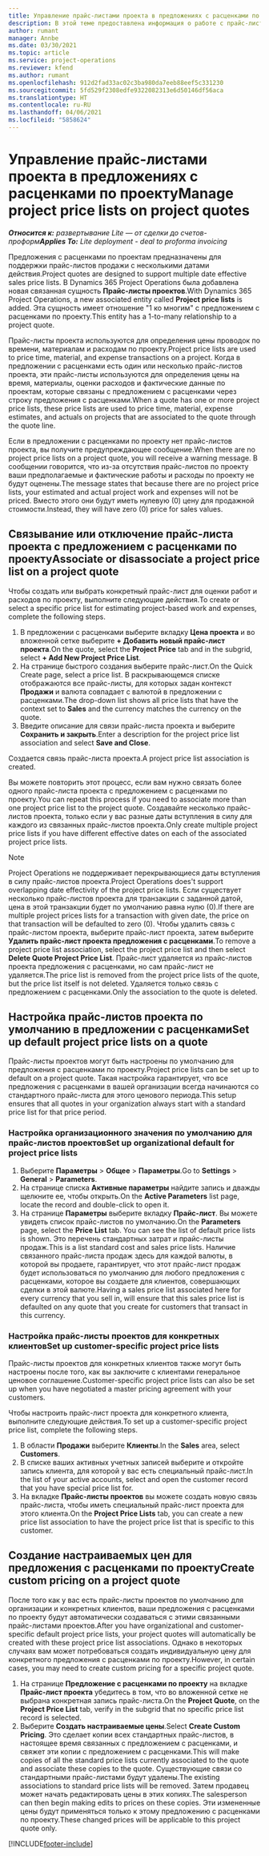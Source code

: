 ```yaml
---
title: Управление прайс-листами проекта в предложениях с расценками по проекту
description: В этой теме предоставлена информация о работе с прайс-листами проекта в предложениях с расценками.
author: rumant
manager: Annbe
ms.date: 03/30/2021
ms.topic: article
ms.service: project-operations
ms.reviewer: kfend
ms.author: rumant
ms.openlocfilehash: 912d2fad33ac02c3ba980da7eeb88eef5c331230
ms.sourcegitcommit: 5fd529f2308edfe9322082313e6d50146df56aca
ms.translationtype: HT
ms.contentlocale: ru-RU
ms.lasthandoff: 04/06/2021
ms.locfileid: "5858624"
---
```

# <a name="manage-project-price-lists-on-project-quotes"></a><span data-ttu-id="a988d-103">Управление прайс-листами проекта в предложениях с расценками по проекту</span><span class="sxs-lookup"><span data-stu-id="a988d-103">Manage project price lists on project quotes</span></span> 

<span data-ttu-id="a988d-104">_**Относится к:** развертывание Lite — от сделки до счетов-проформ_</span><span class="sxs-lookup"><span data-stu-id="a988d-104">_**Applies To:** Lite deployment - deal to proforma invoicing_</span></span>

<span data-ttu-id="a988d-105">Предложения с расценками по проектам предназначены для поддержки прайс-листов продажи с несколькими датами действия.</span><span class="sxs-lookup"><span data-stu-id="a988d-105">Project quotes are designed to support multiple date effective sales price lists.</span></span> <span data-ttu-id="a988d-106">В Dynamics 365 Project Operations была добавлена новая связанная сущность **Прайс-листы проектов**.</span><span class="sxs-lookup"><span data-stu-id="a988d-106">With Dynamics 365 Project Operations, a new associated entity called **Project price lists** is added.</span></span> <span data-ttu-id="a988d-107">Эта сущность имеет отношение "1 ко многим" с предложением с расценками по проекту.</span><span class="sxs-lookup"><span data-stu-id="a988d-107">This entity has a 1-to-many relationship to a project quote.</span></span>

<span data-ttu-id="a988d-108">Прайс-листы проекта используются для определения цены проводок по времени, материалам и расходам по проекту.</span><span class="sxs-lookup"><span data-stu-id="a988d-108">Project price lists are used to price time, material, and expense transactions on a project.</span></span> <span data-ttu-id="a988d-109">Когда в предложении с расценками есть один или несколько прайс-листов проекта, эти прайс-листы используются для определения цены на время, материалы, оценки расходов и фактические данные по проектам, которые связаны с предложением с расценками через строку предложения с расценками.</span><span class="sxs-lookup"><span data-stu-id="a988d-109">When a quote has one or more project price lists, these price lists are used to price time, material, expense estimates, and actuals on projects that are associated to the quote through the quote line.</span></span>

<span data-ttu-id="a988d-110">Если в предложении с расценками по проекту нет прайс-листов проекта, вы получите предупреждающее сообщение.</span><span class="sxs-lookup"><span data-stu-id="a988d-110">When there are no project price lists on a project quote, you will receive a warning message.</span></span> <span data-ttu-id="a988d-111">В сообщении говорится, что из-за отсутствия прайс-листов по проекту ваши предполагаемые и фактические работы и расходы по проекту не будут оценены.</span><span class="sxs-lookup"><span data-stu-id="a988d-111">The message states that because there are no project price lists, your estimated and actual project work and expenses will not be priced.</span></span> <span data-ttu-id="a988d-112">Вместо этого они будут иметь нулевую (0) цену для продажной стоимости.</span><span class="sxs-lookup"><span data-stu-id="a988d-112">Instead, they will have zero (0) price for sales values.</span></span>

## <a name="associate-or-disassociate-a-project-price-list-on-a-project-quote"></a><span data-ttu-id="a988d-113">Связывание или отключение прайс-листа проекта с предложением с расценками по проекту</span><span class="sxs-lookup"><span data-stu-id="a988d-113">Associate or disassociate a project price list on a project quote</span></span>

<span data-ttu-id="a988d-114">Чтобы создать или выбрать конкретный прайс-лист для оценки работ и расходов по проекту, выполните следующие действия.</span><span class="sxs-lookup"><span data-stu-id="a988d-114">To create or select a specific price list for estimating project-based work and expenses, complete the following steps.</span></span>

1. <span data-ttu-id="a988d-115">В предложении с расценками выберите вкладку **Цена проекта** и во вложенной сетке выберите **+ Добавить новый прайс-лист проекта**.</span><span class="sxs-lookup"><span data-stu-id="a988d-115">On the quote, select the **Project Price** tab and in the subgrid, select **+ Add New Project Price List**.</span></span>
2. <span data-ttu-id="a988d-116">На странице быстрого создания выберите прайс-лист.</span><span class="sxs-lookup"><span data-stu-id="a988d-116">On the Quick Create page, select a price list.</span></span> <span data-ttu-id="a988d-117">В раскрывающемся списке отображаются все прайс-листы, для которых задан контекст **Продажи** и валюта совпадает с валютой в предложении с расценками.</span><span class="sxs-lookup"><span data-stu-id="a988d-117">The drop-down list shows all price lists that have the context set to **Sales** and the currency matches the currency on the quote.</span></span>
4. <span data-ttu-id="a988d-118">Введите описание для связи прайс-листа проекта и выберите **Сохранить и закрыть**.</span><span class="sxs-lookup"><span data-stu-id="a988d-118">Enter a description for the project price list association and select **Save and Close**.</span></span>

<span data-ttu-id="a988d-119">Создается связь прайс-листа проекта.</span><span class="sxs-lookup"><span data-stu-id="a988d-119">A project price list association is created.</span></span>

<span data-ttu-id="a988d-120">Вы можете повторить этот процесс, если вам нужно связать более одного прайс-листа проекта с предложением с расценками по проекту.</span><span class="sxs-lookup"><span data-stu-id="a988d-120">You can repeat this process if you need to associate more than one project price list to the project quote.</span></span> <span data-ttu-id="a988d-121">Создавайте несколько прайс-листов проекта, только если у вас разные даты вступления в силу для каждого из связанных прайс-листов проекта.</span><span class="sxs-lookup"><span data-stu-id="a988d-121">Only create multiple project price lists if you have different effective dates on each of the associated project price lists.</span></span>

> [!NOTE]
> <span data-ttu-id="a988d-122">Project Operations не поддерживает перекрывающиеся даты вступления в силу прайс-листов проекта.</span><span class="sxs-lookup"><span data-stu-id="a988d-122">Project Operations does't support overlapping date effectivity of the project price lists.</span></span> <span data-ttu-id="a988d-123">Если существует несколько прайс-листов проекта для транзакции с заданной датой, цена в этой транзакции будет по умолчанию равна нулю (0).</span><span class="sxs-lookup"><span data-stu-id="a988d-123">If there are multiple project prices lists for a transaction with given date, the price on that transaction will be defaulted to zero (0).</span></span>
<span data-ttu-id="a988d-124">Чтобы удалить связь с прайс-листом проекта, выберите прайс-лист проекта, затем выберите **Удалить прайс-лист проекта предложения с расценками**.</span><span class="sxs-lookup"><span data-stu-id="a988d-124">To remove a project price list association, select the project price list and then select **Delete Quote Project Price List**.</span></span> <span data-ttu-id="a988d-125">Прайс-лист удаляется из прайс-листов проекта предложения с расценками, но сам прайс-лист не удаляется.</span><span class="sxs-lookup"><span data-stu-id="a988d-125">The price list is removed from the project price lists of the quote, but the price list itself is not deleted.</span></span> <span data-ttu-id="a988d-126">Удаляется только связь с предложением с расценками.</span><span class="sxs-lookup"><span data-stu-id="a988d-126">Only the association to the quote is deleted.</span></span>

## <a name="set-up-default-project-price-lists-on-a-quote"></a><span data-ttu-id="a988d-127">Настройка прайс-листов проекта по умолчанию в предложении с расценками</span><span class="sxs-lookup"><span data-stu-id="a988d-127">Set up default project price lists on a quote</span></span>

<span data-ttu-id="a988d-128">Прайс-листы проектов могут быть настроены по умолчанию для предложения с расценками по проекту.</span><span class="sxs-lookup"><span data-stu-id="a988d-128">Project price lists can be set up to default on a project quote.</span></span> <span data-ttu-id="a988d-129">Такая настройка гарантирует, что все предложения с расценками в вашей организации всегда начинаются со стандартного прайс-листа для этого ценового периода.</span><span class="sxs-lookup"><span data-stu-id="a988d-129">This setup ensures that all quotes in your organization always start with a standard price list for that price period.</span></span>

### <a name="set-up-organizational-default-for-project-price-lists"></a><span data-ttu-id="a988d-130">Настройка организационного значения по умолчанию для прайс-листов проектов</span><span class="sxs-lookup"><span data-stu-id="a988d-130">Set up organizational default for project price lists</span></span>

1. <span data-ttu-id="a988d-131">Выберите **Параметры** > **Общее** > **Параметры**.</span><span class="sxs-lookup"><span data-stu-id="a988d-131">Go to **Settings** > **General** > **Parameters**.</span></span>
2. <span data-ttu-id="a988d-132">На странице списка **Активные параметры** найдите запись и дважды щелкните ее, чтобы открыть.</span><span class="sxs-lookup"><span data-stu-id="a988d-132">On the **Active Parameters** list page, locate the record and double-click to open it.</span></span> 
3. <span data-ttu-id="a988d-133">На странице **Параметры** выберите вкладку **Прайс-лист**. Вы можете увидеть список прайс-листов по умолчанию.</span><span class="sxs-lookup"><span data-stu-id="a988d-133">On the **Parameters** page, select the **Price List** tab. You can see the list of default price lists is shown.</span></span> <span data-ttu-id="a988d-134">Это перечень стандартных затрат и прайс-листы продаж.</span><span class="sxs-lookup"><span data-stu-id="a988d-134">This is a list standard cost and sales price lists.</span></span> <span data-ttu-id="a988d-135">Наличие связанного прайс-листа продаж здесь для каждой валюты, в которой вы продаете, гарантирует, что этот прайс-лист продаж будет использоваться по умолчанию для любого предложения с расценками, которое вы создаете для клиентов, совершающих сделки в этой валюте.</span><span class="sxs-lookup"><span data-stu-id="a988d-135">Having a sales price list associated here for every currency that you sell in, will ensure that this sales price list is defaulted on any quote that you create for customers that transact in this currency.</span></span>

### <a name="set-up-customer-specific-project-price-lists"></a><span data-ttu-id="a988d-136">Настройка прайс-листы проектов для конкретных клиентов</span><span class="sxs-lookup"><span data-stu-id="a988d-136">Set up customer-specific project price lists</span></span>

<span data-ttu-id="a988d-137">Прайс-листы проектов для конкретных клиентов также могут быть настроены после того, как вы заключите с клиентами генеральное ценовое соглашение.</span><span class="sxs-lookup"><span data-stu-id="a988d-137">Customer-specific project price lists can also be set up when you have negotiated a master pricing agreement with your customers.</span></span>

<span data-ttu-id="a988d-138">Чтобы настроить прайс-лист проекта для конкретного клиента, выполните следующие действия.</span><span class="sxs-lookup"><span data-stu-id="a988d-138">To set up a customer-specific project price list, complete the following steps.</span></span>

1. <span data-ttu-id="a988d-139">В области **Продажи** выберите **Клиенты**.</span><span class="sxs-lookup"><span data-stu-id="a988d-139">In the **Sales** area, select **Customers**.</span></span>
2. <span data-ttu-id="a988d-140">В списке ваших активных учетных записей выберите и откройте запись клиента, для которой у вас есть специальный прайс-лист.</span><span class="sxs-lookup"><span data-stu-id="a988d-140">In the list of your active accounts, select and open the customer record that you have special price list for.</span></span>
3. <span data-ttu-id="a988d-141">На вкладке **Прайс-листы проектов** вы можете создать новую связь прайс-листа, чтобы иметь специальный прайс-лист проекта для этого клиента.</span><span class="sxs-lookup"><span data-stu-id="a988d-141">On the **Project Price Lists** tab, you can create a new price list association to have the project price list that is specific to this customer.</span></span>

## <a name="create-custom-pricing-on-a-project-quote"></a><span data-ttu-id="a988d-142">Создание настраиваемых цен для предложения с расценками по проекту</span><span class="sxs-lookup"><span data-stu-id="a988d-142">Create custom pricing on a project quote</span></span>

<span data-ttu-id="a988d-143">После того как у вас есть прайс-листы проектов по умолчанию для организации и конкретных клиентов, ваши предложения с расценками по проекту будут автоматически создаваться с этими связанными прайс-листами проектов.</span><span class="sxs-lookup"><span data-stu-id="a988d-143">After you have organizational and customer-specific default project price lists, your project quotes will automatically be created with these project price list associations.</span></span> <span data-ttu-id="a988d-144">Однако в некоторых случаях вам может потребоваться создать индивидуальную цену для конкретного предложения с расценками по проекту.</span><span class="sxs-lookup"><span data-stu-id="a988d-144">However, in certain cases, you may need to create custom pricing for a specific project quote.</span></span> 

1. <span data-ttu-id="a988d-145">На странице **Предложение с расценками по проекту** на вкладке **Прайс-лист проекта** убедитесь в том, что во вложенной сетке не выбрана конкретная запись прайс-листа.</span><span class="sxs-lookup"><span data-stu-id="a988d-145">On the **Project Quote**, on the **Project Price List** tab, verify in the subgrid that no specific price list record is selected.</span></span>
2. <span data-ttu-id="a988d-146">Выберите **Создать настраиваемые цены**.</span><span class="sxs-lookup"><span data-stu-id="a988d-146">Select **Create Custom Pricing**.</span></span> <span data-ttu-id="a988d-147">Это сделает копии всех стандартных прайс-листов, в настоящее время связанных с предложением с расценками, и свяжет эти копии с предложением с расценками.</span><span class="sxs-lookup"><span data-stu-id="a988d-147">This will make copies of all the standard price lists currently associated to the quote and associate these copies to the quote.</span></span> <span data-ttu-id="a988d-148">Существующие связи со стандартными прайс-листами будут удалены.</span><span class="sxs-lookup"><span data-stu-id="a988d-148">The existing associations to standard price lists will be removed.</span></span> <span data-ttu-id="a988d-149">Затем продавец может начать редактировать цены в этих копиях.</span><span class="sxs-lookup"><span data-stu-id="a988d-149">The salesperson can then begin making edits to prices on these copies.</span></span> <span data-ttu-id="a988d-150">Эти измененные цены будут применяться только к этому предложению с расценками по проекту.</span><span class="sxs-lookup"><span data-stu-id="a988d-150">These changed prices will be applicable to this project quote only.</span></span>


[!INCLUDE[footer-include](../../includes/footer-banner.md)]
